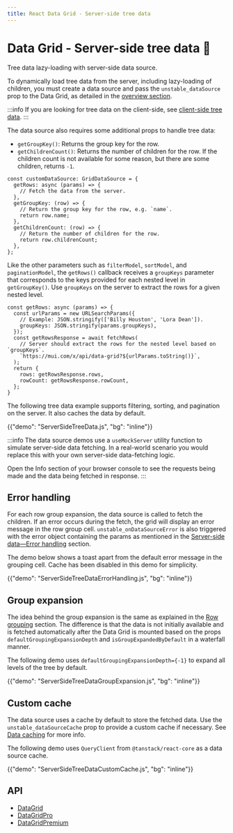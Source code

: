 ```yaml
---
title: React Data Grid - Server-side tree data
---
```


# Data Grid - Server-side tree data [<span class="plan-pro"></span>](/x/introduction/licensing/#pro-plan 'Pro plan')🧪

<p class="description">Tree data lazy-loading with server-side data source.</p>

To dynamically load tree data from the server, including lazy-loading of children, you must create a data source and pass the `unstable_dataSource` prop to the Data Grid, as detailed in the [overview section](/x/react-data-grid/server-side-data/).

:::info
If you are looking for tree data on the client-side, see [client-side tree data](/x/react-data-grid/tree-data/).
:::

The data source also requires some additional props to handle tree data:

- `getGroupKey()`: Returns the group key for the row.
- `getChildrenCount()`: Returns the number of children for the row. If the children count is not available for some reason, but there are some children, returns `-1`.

```tsx
const customDataSource: GridDataSource = {
  getRows: async (params) => {
    // Fetch the data from the server.
  },
  getGroupKey: (row) => {
    // Return the group key for the row, e.g. `name`.
    return row.name;
  },
  getChildrenCount: (row) => {
    // Return the number of children for the row.
    return row.childrenCount;
  },
};
```

Like the other parameters such as `filterModel`, `sortModel`, and `paginationModel`, the `getRows()` callback receives a `groupKeys` parameter that corresponds to the keys provided for each nested level in `getGroupKey()`.
Use `groupKeys` on the server to extract the rows for a given nested level.

```tsx
const getRows: async (params) => {
  const urlParams = new URLSearchParams({
    // Example: JSON.stringify(['Billy Houston', 'Lora Dean']).
    groupKeys: JSON.stringify(params.groupKeys),
  });
  const getRowsResponse = await fetchRows(
    // Server should extract the rows for the nested level based on `groupKeys`.
    `https://mui.com/x/api/data-grid?${urlParams.toString()}`,
  );
  return {
    rows: getRowsResponse.rows,
    rowCount: getRowsResponse.rowCount,
  };
}
```

The following tree data example supports filtering, sorting, and pagination on the server.
It also caches the data by default.

{{"demo": "ServerSideTreeData.js", "bg": "inline"}}

:::info
The data source demos use a `useMockServer` utility function to simulate server-side data fetching.
In a real-world scenario you would replace this with your own server-side data-fetching logic.

Open the Info section of your browser console to see the requests being made and the data being fetched in response.
:::

## Error handling

For each row group expansion, the data source is called to fetch the children.
If an error occurs during the fetch, the grid will display an error message in the row group cell.
`unstable_onDataSourceError` is also triggered with the error object containing the params as mentioned in the [Server-side data—Error handling](/x/react-data-grid/server-side-data/#error-handling) section.

The demo below shows a toast apart from the default error message in the grouping cell.
Cache has been disabled in this demo for simplicity.

{{"demo": "ServerSideTreeDataErrorHandling.js", "bg": "inline"}}

## Group expansion

The idea behind the group expansion is the same as explained in the [Row grouping](/x/react-data-grid/row-grouping/#group-expansion) section.
The difference is that the data is not initially available and is fetched automatically after the Data Grid is mounted based on the props `defaultGroupingExpansionDepth` and `isGroupExpandedByDefault` in a waterfall manner.

The following demo uses `defaultGroupingExpansionDepth={-1}` to expand all levels of the tree by default.

{{"demo": "ServerSideTreeDataGroupExpansion.js", "bg": "inline"}}

## Custom cache

The data source uses a cache by default to store the fetched data.
Use the `unstable_dataSourceCache` prop to provide a custom cache if necessary.
See [Data caching](/x/react-data-grid/server-side-data/#data-caching) for more info.

The following demo uses `QueryClient` from `@tanstack/react-core` as a data source cache.

{{"demo": "ServerSideTreeDataCustomCache.js", "bg": "inline"}}

## API

- [DataGrid](/x/api/data-grid/data-grid/)
- [DataGridPro](/x/api/data-grid/data-grid-pro/)
- [DataGridPremium](/x/api/data-grid/data-grid-premium/)
